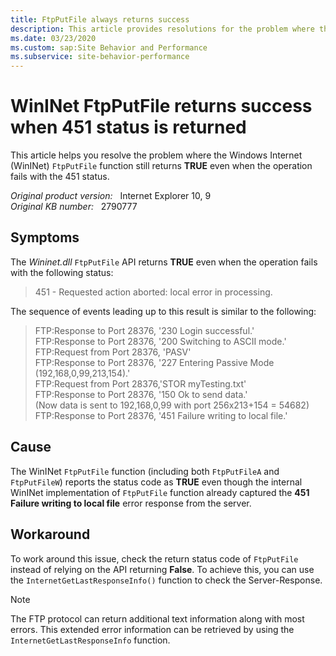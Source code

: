 ```yaml
---
title: FtpPutFile always returns success
description: This article provides resolutions for the problem where the WinInet FtpPutFile returns TRUE even when the operation fails with 451 status.
ms.date: 03/23/2020
ms.custom: sap:Site Behavior and Performance
ms.subservice: site-behavior-performance
---
```

# WinINet FtpPutFile returns success when 451 status is returned

This article helps you resolve the problem where the Windows Internet (WinINet) `FtpPutFile` function still returns **TRUE** even when the operation fails with the 451 status.

_Original product version:_ &nbsp; Internet Explorer 10, 9  
_Original KB number:_ &nbsp; 2790777

## Symptoms

The *Wininet.dll* `FtpPutFile` API returns **TRUE** even when the operation fails with the following status:

> 451 - Requested action aborted: local error in processing.

The sequence of events leading up to this result is similar to the following:

> FTP:Response to Port 28376, '230 Login successful.'  
> FTP:Response to Port 28376, '200 Switching to ASCII mode.'  
> FTP:Request from Port 28376, 'PASV'  
> FTP:Response to Port 28376, '227 Entering Passive Mode (192,168,0,99,213,154).'  
> FTP:Request from Port 28376,'STOR myTesting.txt'  
> FTP:Response to Port 28376, '150 Ok to send data.'  
> (Now data is sent to 192,168,0,99 with port 256x213+154 = 54682)  
> FTP:Response to Port 28376, '451 Failure writing to local file.'

## Cause

The WinINet `FtpPutFile` function (including both `FtpPutFileA` and `FtpPutFileW`) reports the status code as **TRUE** even though the internal WinINet implementation of `FtpPutFile` function already captured the
**451 Failure writing to local file** error response from the server.

## Workaround

To work around this issue, check the return status code of `FtpPutFile` instead of relying on the API returning **False**. To achieve this, you can use the `InternetGetLastResponseInfo()` function to check the Server-Response.

> [!NOTE]
> The FTP protocol can return additional text information along with most errors. This extended error information can be retrieved by using the `InternetGetLastResponseInfo` function.
